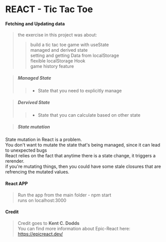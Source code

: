 # REACT - Tic Tac Toe

#### Fetching and Updating data 

> the exercise in this project was about:</br>
>> build a tic tac toe game with useState</br>
>> managed and derived state</br>
>> setting and getting Data from localStorage</br>
>> flexible localStorage Hook</br>
>> game history feature</br>

> ##### Managed State 
>> - State that you need to explicitly manage </br>

> ##### Dervived State
>> - State that you can calculate based on other state</br>

> ##### State mutation
State mutation in React is a problem.</br>
You don't want to mutate the state that's being managed, since it can lead to unexpected bugs</br>
React relies on the fact that anytime there is a state change, it triggers a rerender. </br>
if you're mutating things, then you could have some stale closures that are refrencing the mutated values.</br>

#### React APP
> Run the app from the main folder - npm start</br>
> runs on localhost:3000</br>

#### Credit
> Credit goes to **Kent C. Dodds** </br>
> You can find more information about Epic-React here:</br> 
> https://epicreact.dev/</br>
